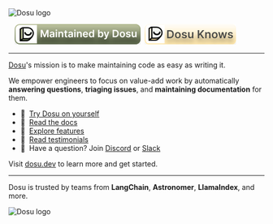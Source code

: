 <picture style="display: block; width: 100%;">
  <source media="(prefers-color-scheme: dark)" srcset="https://github.com/dosu-ai/assets/blob/main/icon-name-dark.png?raw=true">
  <source media="(prefers-color-scheme: light)" srcset="https://github.com/dosu-ai/assets/blob/main/icon-name-light.png?raw=true">
  <img alt="Dosu logo">
</picture>

<p align="center">
  
&nbsp;&nbsp;&nbsp;[![Dosu](https://raw.githubusercontent.com/dosu-ai/assets/main/dosu-badge.svg)](https://dosu.dev)
&nbsp;[![Dosu](https://raw.githubusercontent.com/dosu-ai/assets/main/dosu-knows-badge.svg)](https://knows.dosu.dev)

</p>

---

[Dosu](https://dosu.dev/)'s mission is to make maintaining code as easy as writing it.

We empower engineers to focus on value-add work by automatically **answering questions**, **triaging issues**, and **maintaining documentation** for them.

- 🤖&nbsp;&nbsp;[Try Dosu on yourself](https://app.dosu.dev/)
- 📖&nbsp;&nbsp;[Read the docs](https://docs.dosu.dev/pages/onboarding-quickstart)
- 🚀&nbsp;&nbsp;[Explore features](https://docs.dosu.dev/pages/features-auto-labeling)
- 🤩&nbsp;&nbsp;[Read testimonials](https://go.dosu.dev/reviews)
- 💬&nbsp;&nbsp;Have a question? Join [Discord](https://discord.gg/22fKbYm9Mp) or [Slack](https://join.slack.com/t/dosucommunity/shared_invite/zt-2l2r2csg5-9Wtkchf~WZbDdFZBDC7O0A)

Visit [dosu.dev](https://dosu.dev/) to learn more and get started.

---

Dosu is trusted by teams from **LangChain**, **Astronomer**, **LlamaIndex**, and more.

<picture>
  <source media="(prefers-color-scheme: dark)" srcset="https://github.com/dosu-ai/assets/blob/main/customers-dark-line.png?raw=true">
  <source media="(prefers-color-scheme: light)" srcset="https://github.com/dosu-ai/assets/blob/main/customers-light-line.png?raw=true">
  <img alt="Dosu logo" height="48">
</picture>
